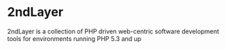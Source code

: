 2ndLayer
========

2ndLayer is a collection of PHP driven web-centric software development tools for environments running PHP 5.3 and up
